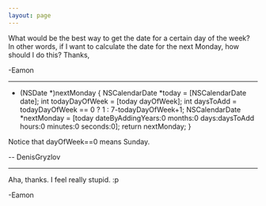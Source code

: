 ```yaml
---
layout: page
---
```


What would be the best way to get the date for a certain day of the week? In other words, if I want to calculate the date for the next Monday, how should I do this?
Thanks,

-Eamon

----

    
- (NSDate *)nextMonday {
	NSCalendarDate *today = [NSCalendarDate date];
	int todayDayOfWeek = [today dayOfWeek];
       int daysToAdd = todayDayOfWeek == 0 ? 1 : 7-todayDayOfWeek+1;
	NSCalendarDate *nextMonday = [today dateByAddingYears:0 months:0 days:daysToAdd hours:0 minutes:0 seconds:0];
	return nextMonday;
}


Notice that dayOfWeek==0 means Sunday.

-- DenisGryzlov

----
Aha, thanks. I feel really stupid. :p

-Eamon
